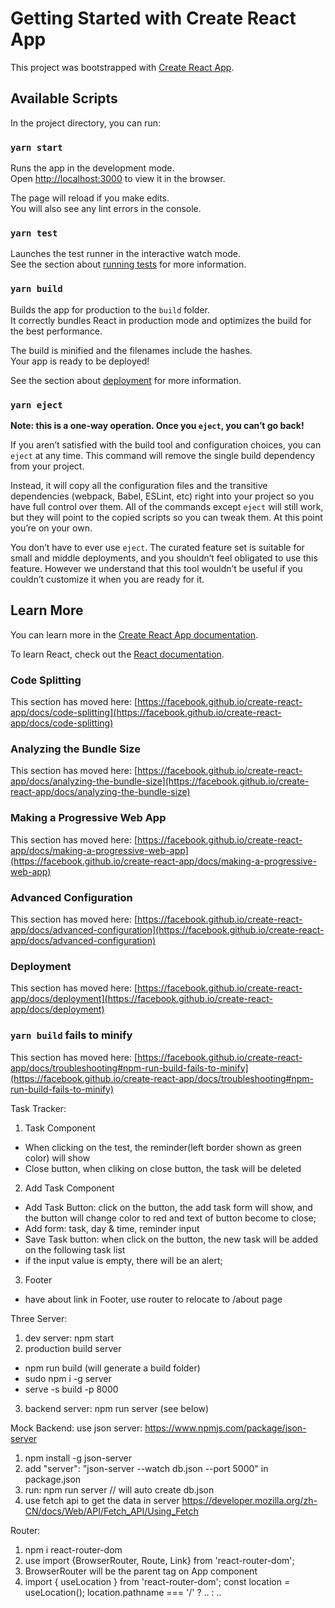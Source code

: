 # Getting Started with Create React App

This project was bootstrapped with [Create React App](https://github.com/facebook/create-react-app).

## Available Scripts

In the project directory, you can run:

### `yarn start`

Runs the app in the development mode.\
Open [http://localhost:3000](http://localhost:3000) to view it in the browser.

The page will reload if you make edits.\
You will also see any lint errors in the console.

### `yarn test`

Launches the test runner in the interactive watch mode.\
See the section about [running tests](https://facebook.github.io/create-react-app/docs/running-tests) for more information.

### `yarn build`

Builds the app for production to the `build` folder.\
It correctly bundles React in production mode and optimizes the build for the best performance.

The build is minified and the filenames include the hashes.\
Your app is ready to be deployed!

See the section about [deployment](https://facebook.github.io/create-react-app/docs/deployment) for more information.

### `yarn eject`

**Note: this is a one-way operation. Once you `eject`, you can’t go back!**

If you aren’t satisfied with the build tool and configuration choices, you can `eject` at any time. This command will remove the single build dependency from your project.

Instead, it will copy all the configuration files and the transitive dependencies (webpack, Babel, ESLint, etc) right into your project so you have full control over them. All of the commands except `eject` will still work, but they will point to the copied scripts so you can tweak them. At this point you’re on your own.

You don’t have to ever use `eject`. The curated feature set is suitable for small and middle deployments, and you shouldn’t feel obligated to use this feature. However we understand that this tool wouldn’t be useful if you couldn’t customize it when you are ready for it.

## Learn More

You can learn more in the [Create React App documentation](https://facebook.github.io/create-react-app/docs/getting-started).

To learn React, check out the [React documentation](https://reactjs.org/).

### Code Splitting

This section has moved here: [https://facebook.github.io/create-react-app/docs/code-splitting](https://facebook.github.io/create-react-app/docs/code-splitting)

### Analyzing the Bundle Size

This section has moved here: [https://facebook.github.io/create-react-app/docs/analyzing-the-bundle-size](https://facebook.github.io/create-react-app/docs/analyzing-the-bundle-size)

### Making a Progressive Web App

This section has moved here: [https://facebook.github.io/create-react-app/docs/making-a-progressive-web-app](https://facebook.github.io/create-react-app/docs/making-a-progressive-web-app)

### Advanced Configuration

This section has moved here: [https://facebook.github.io/create-react-app/docs/advanced-configuration](https://facebook.github.io/create-react-app/docs/advanced-configuration)

### Deployment

This section has moved here: [https://facebook.github.io/create-react-app/docs/deployment](https://facebook.github.io/create-react-app/docs/deployment)

### `yarn build` fails to minify

This section has moved here: [https://facebook.github.io/create-react-app/docs/troubleshooting#npm-run-build-fails-to-minify](https://facebook.github.io/create-react-app/docs/troubleshooting#npm-run-build-fails-to-minify)


Task Tracker:
1. Task Component
 - When clicking on the test, the reminder(left border shown as green color) will show
 - Close button, when cliking on close button, the task will be deleted
2. Add Task Component
 - Add Task Button: click on the button, the add task form will show, and the button will change color to red and text of button become to close;
 - Add form: task, day & time, reminder input
 - Save Task button: when click on the button, the new task will be added on the following task list
 - if the input value is empty, there will be an alert;
3. Footer
 - have about link in Footer, use router to relocate to /about page

Three Server:
1. dev server: npm start
2. production build server
 - npm run build (will generate a build folder)
 - sudo npm i -g server
 - serve -s build -p 8000
3. backend server: npm run server (see below)

Mock Backend:
use json server:
https://www.npmjs.com/package/json-server
1. npm install -g json-server
2. add "server": "json-server --watch db.json --port 5000" in package.json
3. run: npm run server // will auto create db.json
4. use fetch api to get the data in server
 https://developer.mozilla.org/zh-CN/docs/Web/API/Fetch_API/Using_Fetch


Router:
1. npm i react-router-dom
2. use import {BrowserRouter, Route, Link} from 'react-router-dom';
3. BrowserRouter will be the parent tag on App component
4. import { useLocation } from 'react-router-dom';
   const location = useLocation();
   location.pathname === '/' ? .. : ..



